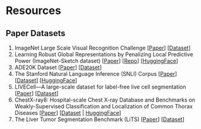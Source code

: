 # Resources


## Paper Datasets

1. ImageNet Large Scale Visual Recognition Challenge [[Paper](https://arxiv.org/abs/1409.0575)] [[Dataset](https://www.image-net.org/)]
1. Learning Robust Global Representations by Penalizing Local Predictive Power (ImageNet-Sketch dataset) [[Paper](https://arxiv.org/abs/1905.13549)] [[Repo](https://github.com/HaohanWang/ImageNet-Sketch)] [[HuggingFace](https://huggingface.co/datasets/imagenet_sketch)]
1. ADE20K Dataset [[Paper](https://people.csail.mit.edu/bzhou/publication/scene-parse-camera-ready.pdf)] [[Dataset](https://groups.csail.mit.edu/vision/datasets/ADE20K/)]
1. The Stanford Natural Language Inference (SNLI) Corpus [[Paper](https://arxiv.org/abs/1508.05326)] [[Dataset](https://nlp.stanford.edu/projects/snli/)] [[HuggingFace](https://huggingface.co/datasets/snli)]
1. LIVECell—A large-scale dataset for label-free live cell segmentation [[Paper](https://www.nature.com/articles/s41592-021-01249-6)] [[Dataset](https://sartorius-research.github.io/LIVECell/)]
1. ChestX-ray8: Hospital-scale Chest X-ray Database and Benchmarks on Weakly-Supervised Classification and Localization of Common Thorax Diseases [[Paper](https://arxiv.org/abs/1705.02315)] [[Dataset](https://nihcc.app.box.com/v/ChestXray-NIHCC) | [HuggingFace](https://huggingface.co/datasets/alkzar90/NIH-Chest-X-ray-dataset)]
1. The Liver Tumor Segmentation Benchmark (LiTS) [[Paper](https://arxiv.org/abs/1901.04056v2)] [[Dataset](http://medicaldecathlon.com/)]
